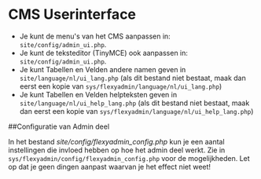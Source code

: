 # CMS Userinterface- Je kunt de menu's van het CMS aanpassen in: `site/config/admin_ui.php`.- Je kunt de teksteditor (TinyMCE) ook aanpassen in: `site/config/admin_ui.php`.- Je kunt Tabellen en Velden andere namen geven in `site/language/nl/ui_lang.php` (als dit bestand niet bestaat, maak dan eerst een kopie van `sys/flexyadmin/language/nl/ui_lang.php`)- Je kunt Tabellen en Velden helpteksten geven in `site/language/nl/ui_help_lang.php` (als dit bestand niet bestaat, maak dan eerst een kopie van `sys/flexyadmin/language/nl/ui_help_lang.php`)##Configuratie van Admin deelIn het bestand _site/config/flexyadmin_config.php_ kun je een aantal instellingen die invloed hebben op hoe het admin deel werkt.Zie in `sys/flexyadmin/config/flexyadmin_config.php` voor de mogelijkheden. Let op dat je geen dingen aanpast waarvan je het effect niet weet!